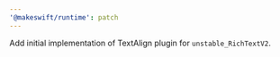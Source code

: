 ```yaml
---
'@makeswift/runtime': patch
---
```


Add initial implementation of TextAlign plugin for `unstable_RichTextV2`.
